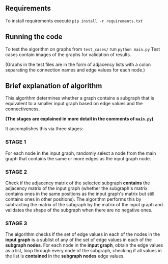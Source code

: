 ## Requirements
To install requirements execute `pip install -r requirements.txt`

## Running the code
To test the algorithm on graphs from `test_cases/` run `python main.py`
Test cases contain images of the graphs for validation of results.

(Graphs in the test files are in the form of adjacency lists with a colon
 separating the connection names and edge values for each node.)

## Brief explanation of algorithm
This algorithm determines whether a graph contains a subgraph
that is equivalent to a smaller input graph based on edge values
and the connectiveness.

**(The stages are explained in more detail in the comments of `main.py`)**

It accomplishes this via three stages:

### STAGE 1
For each node in the input graph, randomly select
a node from the main graph that contains the same or
more edges as the input graph node.

### STAGE 2
Check if the adjacency matrix of the selected subgraph
**contains** the adjacency matrix of the input graph (whether
the subgraph's matrix contains ones in the same positions as the
input graph's matrix but still contains ones in other positions).
The algorithm performs this by subtracting the matrix of the subgraph by
the matrix of the input graph and validates the shape of the subgraph when
there are no negative ones.

### STAGE 3
The algorithm checks if the set of edge values in each of the nodes in the **input graph**
is a sublist of any of the set of edge values in each of the **subgraph nodes**.
For each node in the **input graph**, obtain the edge values as a list,
loop through every node of the subgraph, checking if all values in the list is **contained** in 
the **subgraph nodes** edge values.
